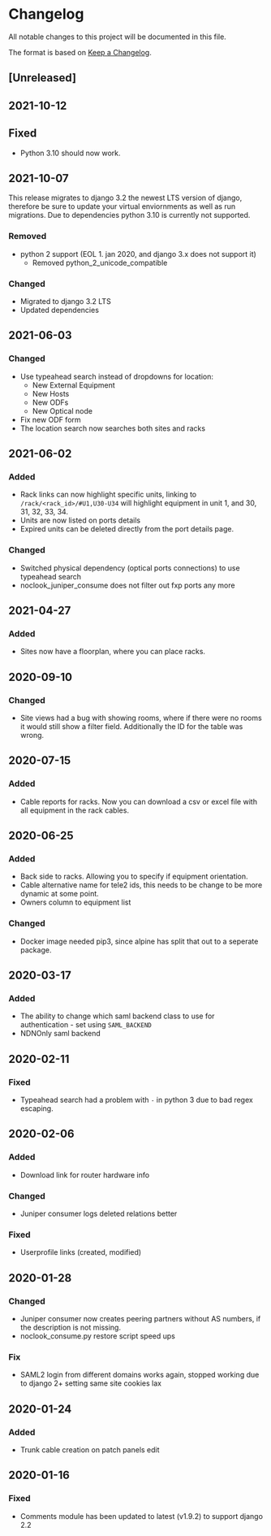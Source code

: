 # Changelog

All notable changes to this project will be documented in this file.

The format is based on [Keep a Changelog](https://keepachangelog.com/en/1.0.0/).


## [Unreleased]

## 2021-10-12
## Fixed
- Python 3.10 should now work.

## 2021-10-07

This release migrates to django 3.2 the newest LTS version of django, therefore be sure to update your virtual enviornments as well as run migrations.
Due to dependencies python 3.10 is currently not supported.

### Removed
- python 2 support (EOL 1. jan 2020, and django 3.x does not support it)
  - Removed python_2_unicode_compatible

### Changed
- Migrated to django 3.2 LTS
- Updated dependencies

##  2021-06-03
### Changed
- Use typeahead search instead of dropdowns for location:
  - New External Equipment
  - New Hosts
  - New ODFs
  - New Optical node
- Fix new ODF form
- The location search now searches both sites and racks


## 2021-06-02
### Added
- Rack links can now highlight specific units, linking to `/rack/<rack_id>/#U1,U30-U34` will highlight equipment in unit 1, and 30, 31, 32, 33, 34.
- Units are now listed on ports details
- Expired units can be deleted directly from the port details page.

### Changed
- Switched physical dependency (optical ports connections) to use typeahead search
- noclook_juniper_consume does not filter out fxp ports any more

## 2021-04-27
### Added
- Sites now have a floorplan, where you can place racks.

## 2020-09-10
### Changed
- Site views had a bug with showing rooms, where if there were no rooms it would still show a filter field. Additionally the ID for the table was wrong.

## 2020-07-15
### Added
- Cable reports for racks. Now you can download a csv or excel file with all equipment in the rack cables.

## 2020-06-25
### Added
- Back side to racks. Allowing you to specify if equipment orientation.
- Cable alternative name for tele2 ids, this needs to be change to be more dynamic at some point.
- Owners column to equipment list

### Changed
- Docker image needed pip3, since alpine has split that out to a seperate package.

## 2020-03-17
### Added
- The ability to change which saml backend class to use for authentication - set using `SAML_BACKEND`
- NDNOnly saml backend

## 2020-02-11
### Fixed
- Typeahead search had a problem with `-` in python 3 due to bad regex escaping.

## 2020-02-06
### Added
- Download link for router hardware info

### Changed
- Juniper consumer logs deleted relations better

### Fixed
- Userprofile links (created, modified)

## 2020-01-28
### Changed
- Juniper consumer now creates peering partners without AS numbers, if the description is not missing.
- noclook_consume.py restore script speed ups

### Fix
- SAML2 login from different domains works again, stopped working due to django 2+ setting same site cookies lax

## 2020-01-24
### Added
- Trunk cable creation on patch panels edit

## 2020-01-16

### Fixed
- Comments module has been updated to latest (v1.9.2) to support django 2.2

